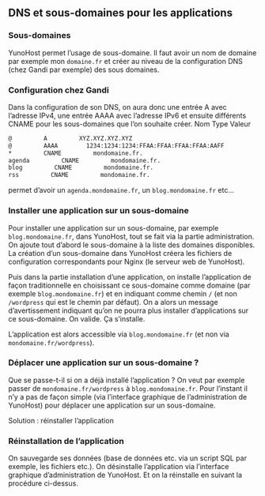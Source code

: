 ## DNS et sous-domaines pour les applications

### Sous-domaines

YunoHost permet l’usage de sous-domaine. Il faut avoir un nom de domaine par exemple mon `domaine.fr` et créer au niveau de la configuration DNS (chez Gandi par exemple) des sous domaines.

### Configuration chez Gandi

Dans la configuration de son DNS, on aura donc une entrée A avec l’adresse IPv4, une entrée AAAA avec l’adresse IPv6 et ensuite différents CNAME pour les sous-domaines que l’on souhaite créer.
Nom Type Valeur
```bash
@         A         XYZ.XYZ.XYZ.XYZ
@         AAAA        1234:1234:1234:FFAA:FFAA:FFAA:FFAA:AAFF
*         CNAME         mondomaine.fr.
agenda         CNAME         mondomaine.fr.
blog         CNAME         mondomaine.fr.
rss         CNAME         mondomaine.fr.
```
permet d’avoir un `agenda.mondomaine.fr`, un `blog.mondomaine.fr` etc…

### Installer une application sur un sous-domaine

Pour installer une application sur un sous-domaine, par exemple `blog.mondomaine.fr`, dans YunoHost, tout se fait via la partie administration. On ajoute tout d’abord le sous-domaine à la liste des domaines disponibles. La création d’un sous-domaine dans YunoHost créera les fichiers de configuration correspondants pour Nginx (le serveur web de YunoHost).

Puis dans la partie installation d’une application, on installe l’application de façon traditionnelle en choisissant ce sous-domaine comme domaine (par exemple `blog.mondomaine.fr`) et en indiquant comme chemin `/` (et non `/wordpress` qui est le chemin par défaut). On a alors un message d’avertissement indiquant qu’on ne pourra plus installer d’applications sur ce sous-domaine. On valide. Ça s’installe.

L’application est alors accessible via `blog.mondomaine.fr` (et non via `mondomaine.fr/wordpress`).

### Déplacer une application sur un sous-domaine ?

Que se passe-t-il si on a déjà installé l’application ? On veut par exemple passer de `mondomaine.fr/wordpress` à `blog.mondomaine.fr`.
Pour l’instant il n’y a pas de façon simple (via l’interface graphique de l’administration de YunoHost) pour déplacer une application sur un sous-domaine.

Solution : réinstaller l’application

### Réinstallation de l’application

On sauvegarde ses données (base de données etc. via un script SQL par exemple, les fichiers etc.). On désinstalle l’application via l’interface graphique d’administration de YunoHost. Et on la réinstalle en suivant la procédure ci-dessus.
